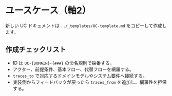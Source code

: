 # ユースケース（軸2）

新しい UC ドキュメントは `../_templates/UC-template.md` をコピーして作成します。

## 作成チェックリスト
- ID は `UC-{DOMAIN}-{###}` の命名規則で採番する。
- アクター、前提条件、基本フロー、代替フローを網羅する。
- `traces_to` で対応するドメインモデルやシステム要件へ接続する。
- 実装側からフィードバックが戻ったら `traces_from` を追加し、網羅性を担保する。

